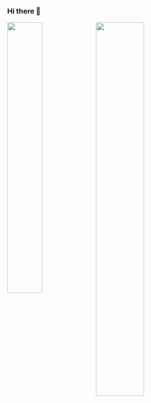 ### Hi there 👋
<img align="left" width = "40%" src="https://github-readme-stats.vercel.app/api?username=soppydart&count_private=true&show_icons=true&theme=radical"/>
<img align="left" width = "47%" src="https://github-readme-stats.vercel.app/api/top-langs/?username=soppydart&langs_count=4&show_icons=true&theme=radical&layout=compact"/>

<!--
**soppydart/soppydart** is a ✨ _special_ ✨ repository because its `README.md` (this file) appears on your GitHub profile.

Here are some ideas to get you started:

- 🔭 I’m currently working on ...
- 🌱 I’m currently learning ...
- 👯 I’m looking to collaborate on ...
- 🤔 I’m looking for help with ...
- 💬 Ask me about ...
- 📫 How to reach me: ...
- 😄 Pronouns: ...
- ⚡ Fun fact: ...
-->
